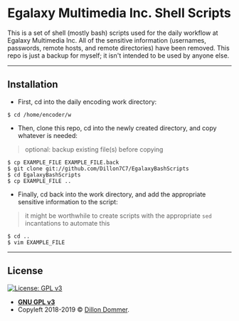 # Egalaxy Multimedia Inc. Shell Scripts

This is a set of shell (mostly bash) scripts used for the daily workflow at Egalaxy Multimedia Inc.
All of the sensitive information (usernames, passwords, remote hosts, and remote directories) have been removed.
This repo is just a backup for myself; it isn't intended to be used by anyone else.


---

## Installation

- First, cd into the daily encoding work directory:

```shell
$ cd /home/encoder/w
```

- Then, clone this repo, cd into the newly created directory, and copy whatever is needed:

> optional: backup existing file(s) before copying

```shell
$ cp EXAMPLE_FILE EXAMPLE_FILE.back
$ git clone git://github.com/Dillon7C7/EgalaxyBashScripts
$ cd EgalaxyBashScripts
$ cp EXAMPLE_FILE ..
```

- Finally, cd back into the work directory, and add the appropriate sensitive information to the script:

> it might be worthwhile to create scripts with the appropriate `sed` incantations to automate this

```shell
$ cd ..
$ vim EXAMPLE_FILE
```

---

## License

[![License: GPL v3](https://img.shields.io/badge/License-GPLv3-blue.svg)](https://www.gnu.org/licenses/gpl-3.0)
- **[GNU GPL v3](https://www.gnu.org/licenses/gpl-3.0)**
- Copyleft 2018-2019 © <a href="https://github.com/Dillon7C7" target="_blank">Dillon Dommer</a>.
